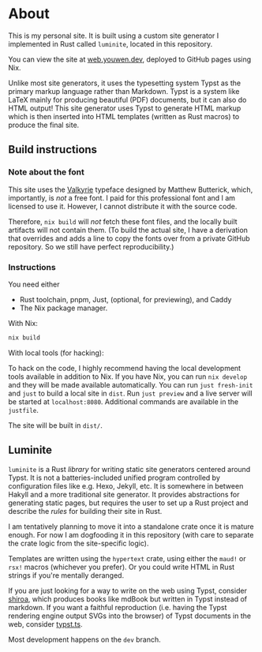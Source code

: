 # About

This is my personal site. It is built using a custom site generator I
implemented in Rust called `luminite`, located in this repository.

You can view the site at [web.youwen.dev](https://web.youwen.dev), deployed to
GitHub pages using Nix.

Unlike most site generators, it uses the typesetting system Typst as the
primary markup language rather than Markdown. Typst is a system like LaTeX
mainly for producing beautiful (PDF) documents, but it can also do HTML output!
This site generator uses Typst to generate HTML markup which is then inserted
into HTML templates (written as Rust macros) to produce the final site.

## Build instructions

### Note about the font

This site uses the [Valkyrie](https://mbtype.com/fonts/valkyrie/buy.html)
typeface designed by Matthew Butterick, which, importantly, is _not_ a free
font. I paid for this professional font and I am licensed to use it. However, I
cannot distribute it with the source code.

Therefore, `nix build` will _not_ fetch these font files, and the locally built
artifacts will not contain them. (To build the actual site, I have a derivation
that overrides and adds a line to copy the fonts over from a private GitHub
repository. So we still have perfect reproducibility.)

### Instructions

You need either

- Rust toolchain, pnpm, Just, (optional, for previewing), and Caddy
- The Nix package manager.

With Nix:

```nix
nix build
```

With local tools (for hacking):

To hack on the code, I highly recommend having the local development tools
available in addition to Nix. If you have Nix, you can run `nix develop` and
they will be made available automatically. You can run `just fresh-init` and
`just` to build a local site in `dist`. Run `just preview` and a live server
will be started at `localhost:8080`. Additional commands are available in the
`justfile`.

The site will be built in `dist/`.

## Luminite

`luminite` is a Rust _library_ for writing static site generators centered around
Typst. It is not a batteries-included unified program controlled by
configuration files like e.g. Hexo, Jekyll, etc. It is somewhere in between
Hakyll and a more traditional site generator. It provides abstractions for
generating static pages, but requires the user to set up a Rust project and
describe the _rules_ for building their site in Rust.

I am tentatively planning to move it into a standalone crate once it is mature
enough. For now I am dogfooding it in this repository (with care to separate
the crate logic from the site-specific logic).

Templates are written using the `hypertext` crate, using either the `maud!` or
`rsx!` macros (whichever you prefer). Or you could write HTML in Rust strings
if you're mentally deranged.

If you are just looking for a way to write on the web using Typst, consider
[shiroa](https://github.com/Myriad-Dreamin/shiroa), which produces books like
mdBook but written in Typst instead of markdown. If you want a faithful
reproduction (i.e. having the Typst rendering engine output SVGs into the
browser) of Typst documents in the web, consider
[typst.ts](https://myriad-dreamin.github.io/typst.ts/).

Most development happens on the `dev` branch.
